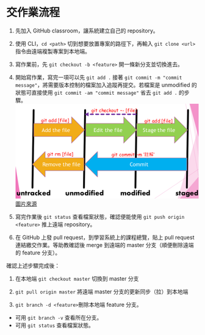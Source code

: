 # 交作業流程

1. 先加入 GitHub classroom，讓系統建立自己的 repository。

2. 使用 CLI，`cd <path>` 切到想要放置專案的路徑下，再輸入 `git clone <url>` 指令由遠端複製專案到本地端。

3. 寫作業前，先 `git checkout -b <feature>` 開一條新分支並切換進去。

4. 開始寫作業，寫完一項可以先 `git add .` 接著 `git commit -m "commit message"`，將需要版本控制的檔案加入追蹤再提交。若檔案是 unmodified 的狀態可直接使用 `git commit -am "commit message"` 省去 `git add .` 的步驟。
   ![檔案狀態](./src/git_file_status.png)
   [圖片來源](http://wiki.csie.ncku.edu.tw/git)

5. 寫完作業後 `git status` 查看檔案狀態，確認便能使用 `git push origin <feature>` 推上遠端 repository。

6. 在 GitHub 上發 pull request，到學習系統上的課程總覽，貼上 pull request 連結繳交作業。等助教確認後 merge 到遠端的 master 分支（順便刪除遠端的 feature 分支）。

確認上述步驟完成後：

1. 在本地端 `git checkout master` 切換到 master 分支

2. `git pull origin master` 將遠端 master 分支的更新同步（拉）到本地端

3. `git branch -d <feature>`刪除本地端 feature 分支。

- 可用 `git branch -v` 查看所在分支。
- 可用 `git status` 查看檔案狀態。
